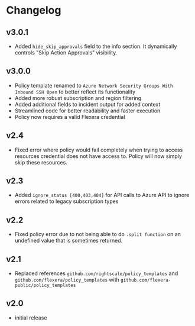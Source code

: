 # Changelog

## v3.0.1

- Added `hide_skip_approvals` field to the info section. It dynamically controls "Skip Action Approvals" visibility.

## v3.0.0

- Policy template renamed to `Azure Network Security Groups With Inbound SSH Open` to better reflect its functionality
- Added more robust subscription and region filtering
- Added additional fields to incident output for added context
- Streamlined code for better readability and faster execution
- Policy now requires a valid Flexera credential

## v2.4

- Fixed error where policy would fail completely when trying to access resources credential does not have access to. Policy will now simply skip these resources.

## v2.3

- Added `ignore_status [400,403,404]` for API calls to Azure API to ignore errors related to legacy subscription types

## v2.2

- Fixed policy error due to not being able to do `.split function` on an undefined value that is sometimes returned.

## v2.1

- Replaced references `github.com/rightscale/policy_templates` and `github.com/flexera/policy_templates` with `github.com/flexera-public/policy_templates`

## v2.0

- initial release
